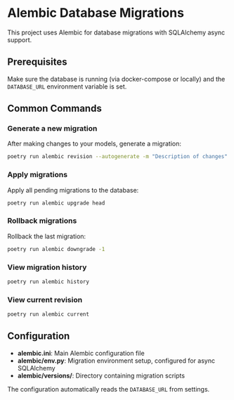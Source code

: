 # Alembic Database Migrations

This project uses Alembic for database migrations with SQLAlchemy async support.

## Prerequisites

Make sure the database is running (via docker-compose or locally) and the `DATABASE_URL` environment variable is set.

## Common Commands

### Generate a new migration

After making changes to your models, generate a migration:

```bash
poetry run alembic revision --autogenerate -m "Description of changes"
```

### Apply migrations

Apply all pending migrations to the database:

```bash
poetry run alembic upgrade head
```

### Rollback migrations

Rollback the last migration:

```bash
poetry run alembic downgrade -1
```

### View migration history

```bash
poetry run alembic history
```

### View current revision

```bash
poetry run alembic current
```

## Configuration

- **alembic.ini**: Main Alembic configuration file
- **alembic/env.py**: Migration environment setup, configured for async SQLAlchemy
- **alembic/versions/**: Directory containing migration scripts

The configuration automatically reads the `DATABASE_URL` from settings.
